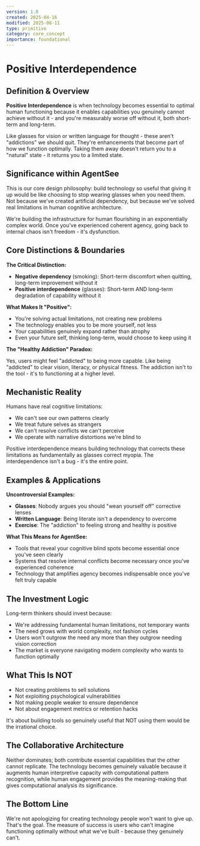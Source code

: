 ```yaml
---
version: 1.8
created: 2025-04-16
modified: 2025-08-11
type: primitive
category: core_concept
importance: foundational
---
```


# Positive Interdependence

## Definition & Overview

**Positive Interdependence** is when technology becomes essential to optimal human functioning because it enables capabilities you genuinely cannot achieve without it - and you're measurably worse off without it, both short-term and long-term.

Like glasses for vision or written language for thought - these aren't "addictions" we should quit. They're enhancements that become part of how we function optimally. Taking them away doesn't return you to a "natural" state - it returns you to a limited state.

## Significance within AgentSee

This is our core design philosophy: build technology so useful that giving it up would be like choosing to stop wearing glasses when you need them. Not because we've created artificial dependency, but because we've solved real limitations in human cognitive architecture.

We're building the infrastructure for human flourishing in an exponentially complex world. Once you've experienced coherent agency, going back to internal chaos isn't freedom - it's dysfunction.

## Core Distinctions & Boundaries

**The Critical Distinction:**

- **Negative dependency** (smoking): Short-term discomfort when quitting, long-term improvement without it
- **Positive interdependence** (glasses): Short-term AND long-term degradation of capability without it

**What Makes It "Positive":**

- You're solving actual limitations, not creating new problems
- The technology enables you to be more yourself, not less
- Your capabilities genuinely expand rather than atrophy
- Even your future self, thinking long-term, would choose to keep using it

**The "Healthy Addiction" Paradox:**

Yes, users might feel "addicted" to being more capable. Like being "addicted" to clear vision, literacy, or physical fitness. The addiction isn't to the tool - it's to functioning at a higher level.

## Mechanistic Reality

Humans have real cognitive limitations:
- We can't see our own patterns clearly
- We treat future selves as strangers
- We can't resolve conflicts we can't perceive
- We operate with narrative distortions we're blind to

Positive interdependence means building technology that corrects these limitations as fundamentally as glasses correct myopia. The interdependence isn't a bug - it's the entire point.

## Examples & Applications

**Uncontroversial Examples:**
- **Glasses**: Nobody argues you should "wean yourself off" corrective lenses
- **Written Language**: Being literate isn't a dependency to overcome
- **Exercise**: The "addiction" to feeling strong and healthy is positive

**What This Means for AgentSee:**
- Tools that reveal your cognitive blind spots become essential once you've seen clearly
- Systems that resolve internal conflicts become necessary once you've experienced coherence
- Technology that amplifies agency becomes indispensable once you've felt truly capable

## The Investment Logic

Long-term thinkers should invest because:
- We're addressing fundamental human limitations, not temporary wants
- The need grows with world complexity, not fashion cycles
- Users won't outgrow the need any more than they outgrow needing vision correction
- The market is everyone navigating modern complexity who wants to function optimally

## What This Is NOT

- Not creating problems to sell solutions
- Not exploiting psychological vulnerabilities
- Not making people weaker to ensure dependence
- Not about engagement metrics or retention hacks

It's about building tools so genuinely useful that NOT using them would be the irrational choice.

## The Collaborative Architecture

Neither dominates; both contribute essential capabilities that the other cannot replicate. The technology becomes genuinely valuable because it augments human interpretive capacity with computational pattern recognition, while human engagement provides the meaning-making that gives computational analysis its significance.

## The Bottom Line

We're not apologizing for creating technology people won't want to give up. That's the goal. The measure of success is users who can't imagine functioning optimally without what we've built - because they genuinely can't.